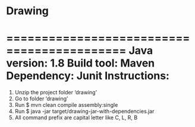 # Drawing
===========================================
Java version: 1.8
Build tool: Maven
Dependency: Junit
Instructions:
==========================================================
1.	Unzip the project folder ‘drawing’
2.	Go to folder ‘drawing’
3.	Run $ mvn clean compile assembly:single
4.	Run $ java -jar target/drawing-jar-with-dependencies.jar
5.	All command prefix are capital letter like  C, L, R, B 

